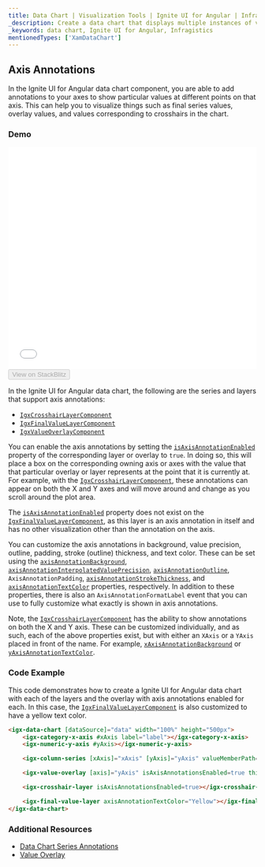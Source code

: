 ```yaml
---
title: Data Chart | Visualization Tools | Ignite UI for Angular | Infragistics | Axis Annotations
_description: Create a data chart that displays multiple instances of visual elements in the same plot area in order to create composite chart views.
_keywords: data chart, Ignite UI for Angular, Infragistics
mentionedTypes: ['XamDataChart']
---
```


## Axis Annotations

In the Ignite UI for Angular data chart component, you are able to add annotations to your axes to show particular values at different points on that axis. This can help you to visualize things such as final series values, overlay values, and values corresponding to crosshairs in the chart.

### Demo

<div class="sample-container loading" style="height: 450px">
    <iframe id="data-chart-axis-locations-iframe" src='{environment:dvDemosBaseUrl}/charts/data-chart-axis-annotations' width="100%" height="100%" seamless frameBorder="0" onload="onSampleIframeContentLoaded(this);"></iframe>
</div>
<div>
    <button data-localize="stackblitz" disabled class="stackblitz-btn" data-iframe-id="data-chart-axis-locations-iframe" data-demos-base-url="{environment:dvDemosBaseUrl}">View on StackBlitz
    </button>
</div>

<div class="divider--half"></div>

In the Ignite UI for Angular data chart, the following are the series and layers that support axis annotations:

-   [`IgxCrosshairLayerComponent`]({environment:dvApiBaseUrl}/products/ignite-ui-angular/api/docs/typescript/latest/classes/igxcrosshairlayercomponent.html)
-   [`IgxFinalValueLayerComponent`]({environment:dvApiBaseUrl}/products/ignite-ui-angular/api/docs/typescript/latest/classes/igxfinalvaluelayercomponent.html)
-   [`IgxValueOverlayComponent`]({environment:dvApiBaseUrl}/products/ignite-ui-angular/api/docs/typescript/latest/classes/igxvalueoverlaycomponent.html)

You can enable the axis annotations by setting the [`isAxisAnnotationEnabled`]({environment:dvApiBaseUrl}/products/ignite-ui-angular/api/docs/typescript/latest/classes/igxvalueoverlaycomponent.html#isaxisannotationenabled) property of the corresponding layer or overlay to `true`. In doing so, this will place a box on the corresponding owning axis or axes with the value that that particular overlay or layer represents at the point that it is currently at. For example, with the [`IgxCrosshairLayerComponent`]({environment:dvApiBaseUrl}/products/ignite-ui-angular/api/docs/typescript/latest/classes/igxcrosshairlayercomponent.html), these annotations can appear on both the X and Y axes and will move around and change as you scroll around the plot area.

The [`isAxisAnnotationEnabled`]({environment:dvApiBaseUrl}/products/ignite-ui-angular/api/docs/typescript/latest/classes/igxcrosshairlayercomponent.html#isaxisannotationenabled) property does not exist on the [`IgxFinalValueLayerComponent`]({environment:dvApiBaseUrl}/products/ignite-ui-angular/api/docs/typescript/latest/classes/igxfinalvaluelayercomponent.html), as this layer is an axis annotation in itself and has no other visualization other than the annotation on the axis.

You can customize the axis annotations in background, value precision, outline, padding, stroke (outline) thickness, and text color. These can be set using the [`axisAnnotationBackground`]({environment:dvApiBaseUrl}/products/ignite-ui-angular/api/docs/typescript/latest/classes/igxfinalvaluelayercomponent.html#axisannotationbackground), [`axisAnnotationInterpolatedValuePrecision`]({environment:dvApiBaseUrl}/products/ignite-ui-angular/api/docs/typescript/latest/classes/igxfinalvaluelayercomponent.html#axisannotationinterpolatedvalueprecision), [`axisAnnotationOutline`]({environment:dvApiBaseUrl}/products/ignite-ui-angular/api/docs/typescript/latest/classes/igxfinalvaluelayercomponent.html#axisannotationoutline), `AxisAnnotationPadding`, [`axisAnnotationStrokeThickness`]({environment:dvApiBaseUrl}/products/ignite-ui-angular/api/docs/typescript/latest/classes/igxfinalvaluelayercomponent.html#axisannotationstrokethickness), and [`axisAnnotationTextColor`]({environment:dvApiBaseUrl}/products/ignite-ui-angular/api/docs/typescript/latest/classes/igxfinalvaluelayercomponent.html#axisannotationtextcolor) properties, respectively. In addition to these properties, there is also an `AxisAnnotationFormatLabel` event that you can use to fully customize what exactly is shown in axis annotations.

Note, the [`IgxCrosshairLayerComponent`]({environment:dvApiBaseUrl}/products/ignite-ui-angular/api/docs/typescript/latest/classes/igxcrosshairlayercomponent.html) has the ability to show annotations on both the X and Y axis. These can be customized individually, and as such, each of the above properties exist, but with either an `XAxis` or a `YAxis` placed in front of the name. For example, [`xAxisAnnotationBackground`]({environment:dvApiBaseUrl}/products/ignite-ui-angular/api/docs/typescript/latest/classes/igxcrosshairlayercomponent.html#xaxisannotationbackground) or [`yAxisAnnotationTextColor`]({environment:dvApiBaseUrl}/products/ignite-ui-angular/api/docs/typescript/latest/classes/igxcrosshairlayercomponent.html#yaxisannotationtextcolor).

### Code Example

This code demonstrates how to create a Ignite UI for Angular data chart with each of the layers and the overlay with axis annotations enabled for each. In this case, the [`IgxFinalValueLayerComponent`]({environment:dvApiBaseUrl}/products/ignite-ui-angular/api/docs/typescript/latest/classes/igxfinalvaluelayercomponent.html) is also customized to have a yellow text color.

```html
<igx-data-chart [dataSource]="data" width="100%" height="500px">
    <igx-category-x-axis #xAxis label="label"></igx-category-x-axis>
    <igx-numeric-y-axis #yAxis></igx-numeric-y-axis>

    <igx-column-series [xAxis]="xAxis" [yAxis]="yAxis" valueMemberPath="value"></igx-column-series>

    <igx-value-overlay [axis]="yAxis" isAxisAnnotationsEnabled=true thickness=3 value=85></igx-value-overlay>

    <igx-crosshair-layer isAxisAnnotationsEnabled=true></igx-crosshair-layer>

    <igx-final-value-layer axisAnnotationTextColor="Yellow"></igx-final-value-layer>
</igx-data-chart>
```

### Additional Resources

-   [Data Chart Series Annotations](data-chart-series-annotations.md)
-   [Value Overlay](data-chart-value-overlay.md)
